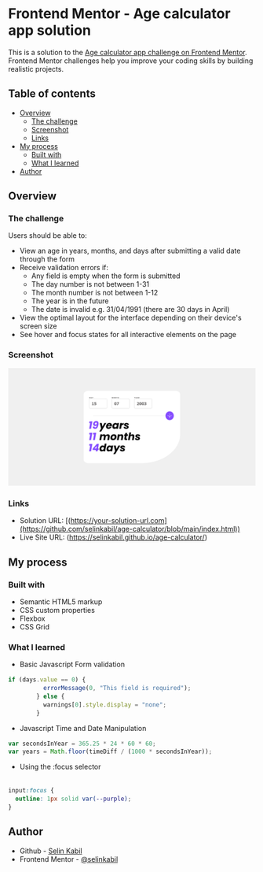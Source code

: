 # Frontend Mentor - Age calculator app solution

This is a solution to the [Age calculator app challenge on Frontend Mentor](https://www.frontendmentor.io/challenges/age-calculator-app-dF9DFFpj-Q). Frontend Mentor challenges help you improve your coding skills by building realistic projects. 

## Table of contents

- [Overview](#overview)
  - [The challenge](#the-challenge)
  - [Screenshot](#screenshot)
  - [Links](#links)
- [My process](#my-process)
  - [Built with](#built-with)
  - [What I learned](#what-i-learned)
- [Author](#author)

## Overview

### The challenge

Users should be able to:

- View an age in years, months, and days after submitting a valid date through the form
- Receive validation errors if:
  - Any field is empty when the form is submitted
  - The day number is not between 1-31
  - The month number is not between 1-12
  - The year is in the future
  - The date is invalid e.g. 31/04/1991 (there are 30 days in April)
- View the optimal layout for the interface depending on their device's screen size
- See hover and focus states for all interactive elements on the page

### Screenshot

![](./Screenshot.png)

### Links

- Solution URL: [(https://your-solution-url.com](https://github.com/selinkabil/age-calculator/blob/main/index.html))
- Live Site URL: (https://selinkabil.github.io/age-calculator/)

## My process

### Built with

- Semantic HTML5 markup
- CSS custom properties
- Flexbox
- CSS Grid

### What I learned
- Basic Javascript Form validation


```js
if (days.value == 0) {
          errorMessage(0, "This field is required");
        } else {
          warnings[0].style.display = "none";
        }
```
- Javascript Time and Date Manipulation
```js
var secondsInYear = 365.25 * 24 * 60 * 60; 
var years = Math.floor(timeDiff / (1000 * secondsInYear));
```
- Using the :focus selector
```css

input:focus {
  outline: 1px solid var(--purple);
}
```


## Author

- Github - [Selin Kabil](https://github.com/selinkabil)
- Frontend Mentor - [@selinkabil](https://www.frontendmentor.io/profile/selinkabil)



